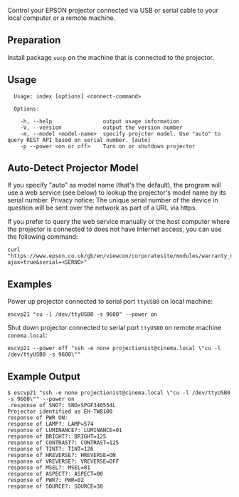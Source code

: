 Control your EPSON projector connected via USB or serial cable to your local computer or a remote machine.

Preparation
-----------

Install package `uucp` on the machine that is connected to the projector.

Usage
-----

```
  Usage: index [options] <connect-command>

  Options:

    -h, --help                output usage information
    -V, --version             output the version number
    -m, --model <model-name>  specify projctor model. Use "auto" to query REST API based on serial number. [auto]
    -p --power <on or off>    Turn on or shutdown projector

```

Auto-Detect Projector Model
---------------------------
If you specify "auto" as model name (that's the default), the program will use a web service (see below) to lookup the projector's model name by its serial number.
Privacy notice: The unique serial number of the device in question will be sent over the network as part of a URL via https.

If you prefer to query the web service manually or the host computer where the projector is connected to does not have Internet access, you can use the following command:

```
curl "https://www.epson.co.uk/gb/en/viewcon/corporatesite/modules/warranty_details/search?ajax=true&serial=<SERNO>"
```

Examples
--------

Power up projector connected to serial port `ttyUSB0` on local machine:

```
escvp21 "cu -l /dev/ttyUSB0 -s 9600" --power on
```

Shut down projector connected to serial port `ttyUSB0` on remote machine `conema.local`:

```
escvp21 --power off "ssh -e none projectionist@cinema.local \"cu -l /dev/ttyUSB0 -s 9600\""
```

Example Output
--------------

```
$ escvp21 "ssh -e none projectionist@cinema.local \"cu -l /dev/ttyUSB0 -s 9600\"" --power on
.response of SNO?: SNO=SPGF340554L
Projector identified as EH-TW8100
response of PWR ON:
response of LAMP?: LAMP=574
response of LUMINANCE?: LUMINANCE=01
response of BRIGHT?: BRIGHT=125
response of CONTRAST?: CONTRAST=125
response of TINT?: TINT=126
response of HREVERSE?: HREVERSE=ON
response of VREVERSE?: VREVERSE=OFF
response of MSEL?: MSEL=01
response of ASPECT?: ASPECT=00
response of PWR?: PWR=02
response of SOURCE?: SOURCE=30
```

